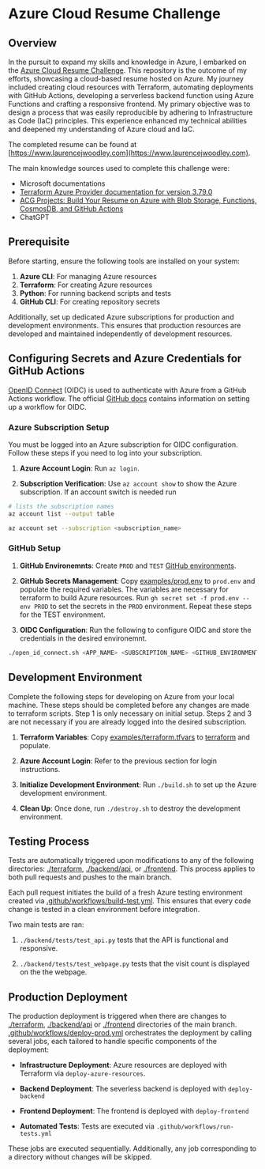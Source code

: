 # Azure Cloud Resume Challenge

## Overview
In the pursuit to expand my skills and knowledge in Azure, I embarked on the [Azure Cloud Resume Challenge](https://cloudresumechallenge.dev/docs/the-challenge/azure/). This repository is the outcome of my efforts, showcasing a cloud-based resume hosted on Azure. My journey included creating cloud resources with Terraform, automating deployments with GitHub Actions, developing a serverless backend function using Azure Functions and crafting a responsive frontend. My primary objective was to design a process that was easily reproducible by adhering to Infrastructure as Code (IaC) principles. This experience enhanced my technical abilities and deepened my understanding of Azure cloud and IaC.

The completed resume can be found at [https://www.laurencejwoodley.com](https://www.laurencejwoodley.com).

The main knowledge sources used to complete this challenge were:

  -  Microsoft documentations
  -  [Terraform Azure Provider documentation for version 3.79.0](https://registry.terraform.io/providers/hashicorp/azurerm/3.79.0/docs)
  - [ACG Projects: Build Your Resume on Azure with Blob Storage, Functions, CosmosDB, and GitHub Actions](https://www.youtube.com/watch?v=ieYrBWmkfno&t=2686s)
  - ChatGPT

## Prerequisite
Before starting, ensure the following tools are installed on your system:

1. __Azure CLI__: For managing Azure resources
1. __Terraform__: For creating Azure resources
1. __Python__: For running backend scripts and tests
1. __GitHub CLI__: For creating repository secrets

Additionally, set up dedicated Azure subscriptions for production and development environments. This ensures that production resources are developed and maintained independently of development resources.

## Configuring Secrets and Azure Credentials for GitHub Actions
[OpenID Connect](https://learn.microsoft.com/en-us/azure/developer/github/connect-from-azure?tabs=azure-cli%2Clinux#use-the-azure-login-action-with-openid-connect) (OIDC) is used to authenticate with Azure from a GitHub Actions workflow. The official [GitHub docs](https://docs.github.com/en/actions/deployment/security-hardening-your-deployments/configuring-openid-connect-in-azure) contains information on setting up a workflow for OIDC. 

### Azure Subscription Setup
You must be logged into an Azure subscription for OIDC configuration. Follow these steps if you
need to log into your subscription.
1. __Azure Account Login__: Run `az login`.

2. __Subscription Verification__: Use `az account show` to show the Azure subscription. If an account switch is needed run

```bash
# lists the subscription names
az account list --output table

az account set --subscription <subscription_name>
```

### GitHub Setup
1. __GitHub Environemnts__: Create `PROD` and `TEST` [GitHub environments](https://docs.github.com/en/actions/deployment/targeting-different-environments/using-environments-for-deployment).

2. __GitHub Secrets Management__: Copy [examples/prod.env](examples/prod.env) to `prod.env` and populate the required variables. The variables are necessary for terraform to build Azure resources. Run 
`gh secret set -f prod.env --env PROD` to set the secrets in the `PROD` environment. Repeat these steps for the TEST environment.

3. __OIDC Configuration__: Run the following to configure OIDC and store the credentials in the desired environemnt. 
```bash
./open_id_connect.sh <APP_NAME> <SUBSCRIPTION_NAME> <GITHUB_ENVIRONMENT>
```

## Development Environment
Complete the following steps for developing on Azure from your local machine. These steps should be completed before any changes are made to terraform scripts. Step 1 is only necessary on initial setup.
Steps 2 and 3 are not necessary if you are already logged into the desired subscription.

1. __Terraform Variables__: Copy [examples/terraform.tfvars](examples/terraform.tfvars) to [terraform](terraform) and populate.

2. __Azure Account Login__: Refer to the previous section for login instructions.

3. __Initialize Development Environment__: Run `./build.sh` to set up the Azure development environment.

4. __Clean Up__: Once done, run `./destroy.sh` to destroy the development environment.


## Testing Process
 
Tests are automatically triggered upon modifications to any of the following directories: [./terraform](./terraform), [./backend/api](./backend/api), or [./frontend](./frontend). This process applies to both pull requests and pushes to the main branch. 

Each pull request initiates the build of a fresh Azure testing environment created via [.github/workflows/build-test.yml](./.github/workflows/build-test.yml). This ensures that every code change is  tested in a clean environment before integration.

Two main tests are ran:

1.  `./backend/tests/test_api.py` tests that the API is functional and responsive.

2.  `./backend/tests/test_webpage.py` tests that the visit count is displayed on the the webpage.

## Production Deployment
The production deployment is triggered when there are changes to [./terraform](./terraform), [./backend/api](./backend/api) or [./frontend](./frontend) directories of the main branch. [.github/workflows/deploy-prod.yml](.github/workflows/deploy-prod.yml) orchestrates the deployment by calling several jobs, each tailored to handle specific components of the deployment:

- __Infrastructure Deployment__: Azure resources are deployed with Terraform via `deploy-azure-resources`.

- __Backend Deployment__: The severless backend is deployed with `deploy-backend`

- __Frontend Deployment__: The frontend is deployed with `deploy-frontend`

- __Automated Tests__: Tests are executed via `.github/workflows/run-tests.yml`

These jobs are executed sequentially. Additionally, any job corresponding to a directory without changes will be skipped.
